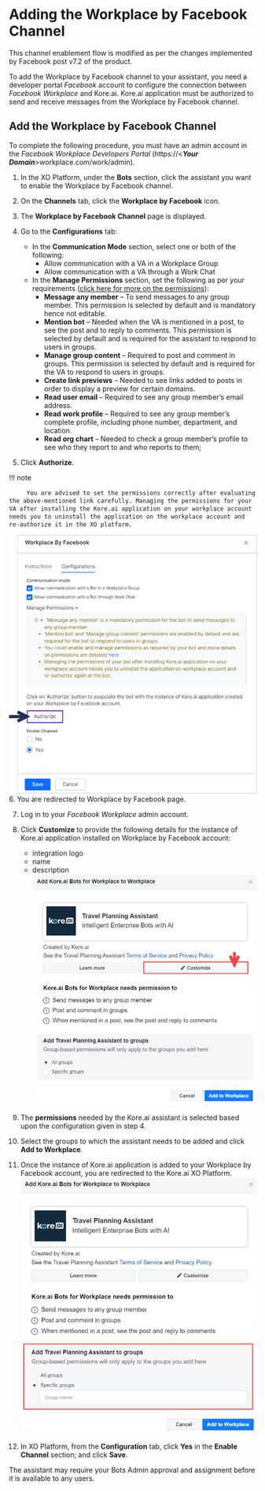 # Adding the Workplace by Facebook Channel

This channel enablement flow is modified as per the changes implemented by Facebook post v7.2 of the product.

To add the Workplace by Facebook channel to your assistant, you need a developer portal _Facebook_ account to configure the connection between _Facebook Workplace_ and Kore.ai. Kore.ai application must be authorized to send and receive messages from the Workplace by Facebook channel.

## Add the Workplace by Facebook Channel

To complete the following procedure, you must have an admin account in the _Facebook Workplace Developers Portal_ (https://&lt;**_Your Domain_**>workplace.com/work/admin).


1. In the XO Platform, under the **Bots** section, click the assistant you want to enable the Workplace by Facebook channel.
2. On the **Channels** tab, click the **Workplace by Facebook** icon.
3. The **Workplace by Facebook Channel** page is displayed.
4. Go to the **Configurations** tab:
    * In the **Communication Mode** section, select one or both of the following:
        * Allow communication with a VA in a Workplace Group
        * Allow communication with a VA through a Work Chat
    * In the **Manage Permissions** section, set the following as per your requirements ([click here for more on the permissions](https://developers.facebook.com/docs/workplace/reference/permissions)):
        * **Message any member** – To send messages to any group member. This permission is selected by default and is mandatory hence not editable.
        * **Mention bot** – Needed when the VA is mentioned in a post, to see the post and to reply to comments. This permission is selected by default and is required for the assistant to respond to users in groups.
        * **Manage group content** – Required to post and comment in groups. This permission is selected by default and is required for the VA to respond to users in groups.
        * **Create link previews** – Needed to see links added to posts in order to display a preview for certain domains.
        * **Read user email** – Required to see any group member’s email address.
        * **Read work profile** – Required to see any group member’s complete profile, including phone number, department, and location.
        * **Read org chart** – Needed to check a group member’s profile to see who they report to and who reports to them;

5. Click **Authorize**.

!!! note

         You are advised to set the permissions correctly after evaluating the above-mentioned link carefully. Managing the permissions for your VA after installing the Kore.ai application on your workplace account needs you to uninstall the application on the workplace account and re-authorize it in the XO platform.

![workplace facebook](./images/workplace_facebook.png "image_tooltip")
6. You are redirected to Workplace by Facebook page.

7. Log in to your _Facebook Workplace_ admin account.

8. Click **Customize** to provide the following details for the instance of Kore.ai application installed on Workplace by Facebook account:
    * integration logo
    * name
    * description
![facebook admin account](./images/workplace_facebook1.png "facebook admin account")
9. The **permissions** needed by the Kore.ai assistant is selected based upon the configuration given in step 4.

10. Select the groups to which the assistant needs to be added and click **Add to Workplace**.

11. Once the instance of Kore.ai application is added to your Workplace by Facebook account, you are redirected to the Kore.ai XO Platform.
![add workplace facebook channel](./images/workplace_facebook2.png "add workplace facebook channel")

12. In XO Platform, from the **Configuration** tab, click **Yes** in the **Enable Channel** section; and click **Save**.

The assistant may require your Bots Admin approval and assignment before it is available to any users.
